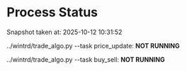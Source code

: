 # Process Status

Snapshot taken at: 2025-10-12 10:31:52

../wintrd/trade_algo.py --task price_update: **NOT RUNNING**

../wintrd/trade_algo.py --task buy_sell: **NOT RUNNING**


